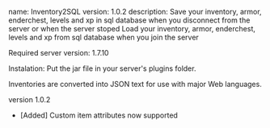 name: Inventory2SQL
version: 1.0.2
description:
	Save your inventory, armor, enderchest, levels and xp in sql database when you disconnect from the server or when the server stoped
	Load your inventory, armor, enderchest, levels and xp from sql database when you join the server

Required server version: 1.7.10

Instalation:
	Put the jar file in your server's plugins folder.

Inventories are converted into JSON text for use with major Web languages.

version 1.0.2
- [Added] Custom item attributes now supported